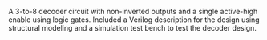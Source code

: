 A 3-to-8 decoder circuit with non-inverted outputs and a single active-high enable using logic gates.
Included a Verilog description for the design using structural modeling and a simulation test bench to test the decoder design.
